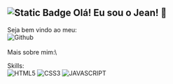 ![Static Badge](https://img.shields.io/badge/PT-BR-BRASIL?style=for-the-badge&color=%23009440)
Olá! Eu sou o Jean! 🙌
--
Seja bem vindo ao meu:\
![Github](https://img.shields.io/badge/GitHub-100000?style=for-the-badge&logo=github&logoColor=white)
\
\
Mais sobre mim:\

Skills:\
![HTML5](https://img.shields.io/badge/HTML5-E34F26?style=for-the-badge&logo=html5&logoColor=white)
![CSS3](https://img.shields.io/badge/CSS3-1572B6?style=for-the-badge&logo=css3&logoColor=white)
![JAVASCRIPT](https://img.shields.io/badge/JavaScript-F7DF1E?style=for-the-badge&logo=javascript&logoColor=black)
